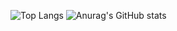 
 
![Top Langs](https://github-readme-stats.vercel.app/api/top-langs/?username=Gsuy&layout=compact&langs_count=100&custom_title=Used-Languages)
![Anurag's GitHub stats](https://github-readme-stats.vercel.app/api?username=Gsuy&show_icons=true&theme=dracula)
